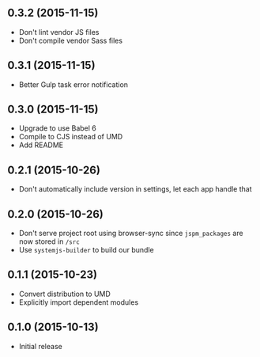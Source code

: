 ## 0.3.2 (2015-11-15)
* Don't lint vendor JS files
* Don't compile vendor Sass files

## 0.3.1 (2015-11-15)
* Better Gulp task error notification

## 0.3.0 (2015-11-15)
* Upgrade to use Babel 6
* Compile to CJS instead of UMD
* Add README

## 0.2.1 (2015-10-26)
* Don't automatically include version in settings, let each app handle that

## 0.2.0 (2015-10-26)
* Don't serve project root using browser-sync since `jspm_packages` are now stored in `/src`
* Use `systemjs-builder` to build our bundle

## 0.1.1 (2015-10-23)
* Convert distribution to UMD
* Explicitly import dependent modules

## 0.1.0 (2015-10-13)
* Initial release
